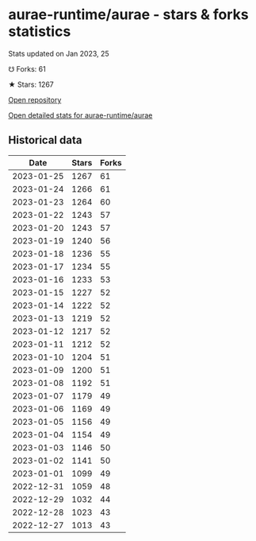 # aurae-runtime/aurae - stars & forks statistics

Stats updated on Jan 2023, 25

☋ Forks: 61

★ Stars: 1267

[Open repository](https://github.com/aurae-runtime/aurae)

[Open detailed stats for aurae-runtime/aurae](https://reviewgithub.com/rep/aurae-runtime/aurae)

## Historical data
| Date | Stars | Forks |
|------|-------|-------|
| 2023-01-25 | 1267 | 61 | 
| 2023-01-24 | 1266 | 61 | 
| 2023-01-23 | 1264 | 60 | 
| 2023-01-22 | 1243 | 57 | 
| 2023-01-20 | 1243 | 57 | 
| 2023-01-19 | 1240 | 56 | 
| 2023-01-18 | 1236 | 55 | 
| 2023-01-17 | 1234 | 55 | 
| 2023-01-16 | 1233 | 53 | 
| 2023-01-15 | 1227 | 52 | 
| 2023-01-14 | 1222 | 52 | 
| 2023-01-13 | 1219 | 52 | 
| 2023-01-12 | 1217 | 52 | 
| 2023-01-11 | 1212 | 52 | 
| 2023-01-10 | 1204 | 51 | 
| 2023-01-09 | 1200 | 51 | 
| 2023-01-08 | 1192 | 51 | 
| 2023-01-07 | 1179 | 49 | 
| 2023-01-06 | 1169 | 49 | 
| 2023-01-05 | 1156 | 49 | 
| 2023-01-04 | 1154 | 49 | 
| 2023-01-03 | 1146 | 50 | 
| 2023-01-02 | 1141 | 50 | 
| 2023-01-01 | 1099 | 49 | 
| 2022-12-31 | 1059 | 48 | 
| 2022-12-29 | 1032 | 44 | 
| 2022-12-28 | 1023 | 43 | 
| 2022-12-27 | 1013 | 43 | 

